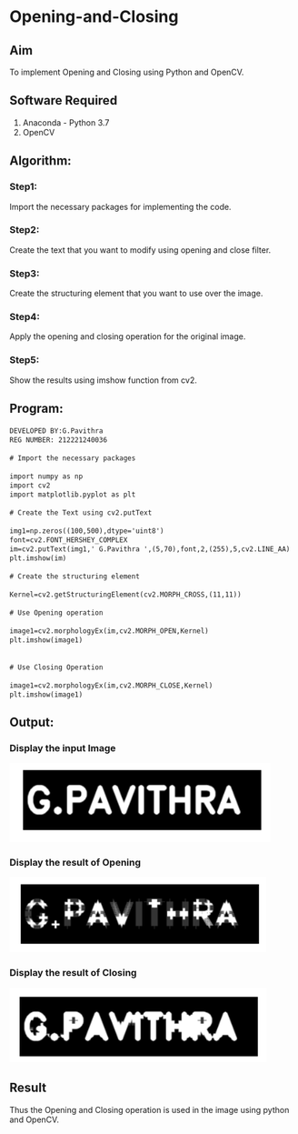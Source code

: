 # Opening-and-Closing

## Aim
To implement Opening and Closing using Python and OpenCV.

## Software Required
1. Anaconda - Python 3.7
2. OpenCV
## Algorithm:
### Step1:
Import the necessary packages for implementing the code.
### Step2:
Create the text that you want to modify using opening and close filter.
### Step3:
Create the structuring element that you want to use over the image.
### Step4:
Apply the opening and closing operation for the original image.
### Step5:
Show the results using imshow function from cv2.
## Program:
~~~
DEVELOPED BY:G.Pavithra
REG NUMBER: 212221240036

# Import the necessary packages

import numpy as np
import cv2
import matplotlib.pyplot as plt

# Create the Text using cv2.putText

img1=np.zeros((100,500),dtype='uint8')
font=cv2.FONT_HERSHEY_COMPLEX
im=cv2.putText(img1,' G.Pavithra ',(5,70),font,2,(255),5,cv2.LINE_AA)
plt.imshow(im)

# Create the structuring element

Kernel=cv2.getStructuringElement(cv2.MORPH_CROSS,(11,11))

# Use Opening operation

image1=cv2.morphologyEx(im,cv2.MORPH_OPEN,Kernel)
plt.imshow(image1)


# Use Closing Operation

image1=cv2.morphologyEx(im,cv2.MORPH_CLOSE,Kernel)
plt.imshow(image1)
~~~
## Output:

### Display the input Image
![output](l1.png)
### Display the result of Opening
![output](l2.png)
### Display the result of Closing
![output](l3.png)
## Result
Thus the Opening and Closing operation is used in the image using python and OpenCV.
